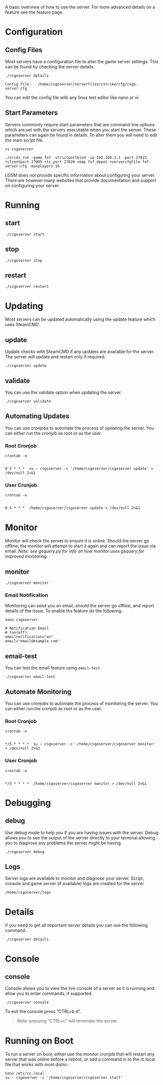 A basic overview of how to use the server. For more advanced details on a feature see the feature page.

Configuration
==============
Config Files
------------
Most servers have a configuration file to alter the game server settings. This can be found by checking the server details.

````./csgoserver details````

````Config file:   /home/csgoserver/serverfiles/cstrike/cfg/csgo-server.cfg````

You can edit the config file with any linux text editor like nano or vi.

Start Parameters
------------
Servers commonly require start parameters that are command line options which are set with the servers executable when you start the server. These parameters can again be found in details. To alter them you will need to edit the main script file.

````vi csgoserver````

````./srcds_run -game fof -strictportbind -ip 192.168.1.1 -port 27015 +clientport 27005 +tv_port 27020 +map fof_depot +servercfgfile fof-server.cfg -maxplayers 16````

LGSM does not provide specific information about configuring your server. There are however many websites that provide documentation and support on configuring your server.

Running
=======

start
-----

    ./csgoserver start

stop
----

    ./csgoserver stop

restart
-------

    ./csgoserver restart

Updating
========

Most servers can be updated automatically using the update feature which uses SteamCMD.

update
------

Update checks with SteamCMD if any updates are available for the server. The server will update and restart only if required.

    ./csgoserver update

validate
--------

You can use the validate option when updating the server.

    ./csgoserver validate

Automating Updates
------------------

You can use cronjobs to automate the process of updating the server. You can either run the cronjob as root or as the user.

### Root Cronjob

    crontab -e


    0 5 * * *  su – csgoserver -c '/home/csgoserver/csgoserver update' > /dev/null 2>&1

### User Cronjob

    crontab -e


    0 5 * * *  /home/csgoserver/csgoserver update > /dev/null 2>&1

Monitor
=======

Monitor will check the server to ensure it is online. Should the server go offline, the monitor will attempt to start it again and can report the issue via email. *Note: see gsquery.py for info on how monitor uses gsquery for improved monitoring.*

monitor
-------

    ./csgoserver monitor

### Email Notification

Monitoring can send you an email, should the server go offline, and report details of the issue. To enable ths feature do the following.

    nano csgoserver

    # Notification Email
    # (on|off)
    emailnotification="on"
    email="email@example.com"

email-test
----------

You can test the email feature using `email-test`

    ./csgoserver email-test

Automate Monitoring
-------------------

You can use cronjobs to automate the process of monitoring the server. You can either run the cronjob as root or as the user.

### Root Cronjob

    crontab -e


    */5 * * * *  su – csgoserver -c '/home/csgoserver/csgoserver monitor' > /dev/null 2>&1

### User Cronjob

    crontab -e


    */5 * * * *  /home/csgoserver/csgoserver monitor > /dev/null 2>&1

Debugging
========

debug
-----

Use debug mode to help you if you are having issues with the server. Debug allows you to see the output of the server directly to your terminal allowing you to diagnose any problems the server might be having.

    ./csgoserver debug

Logs
----

Server logs are available to monitor and diagnose your server. Script, console and game server (if available) logs are created for the server

    /home/csgoserver/logs

# Details


If you need to get all important server details you can use the following command.

    ./csgoserver details

# Console
console
-----

Console allows you to view the live console of a server as it is running and allow you to enter commands; if supported.

    ./csgoserver console

To exit the console press “CTRL+b d”.
> Note: pressing “CTRL+c” will terminate the server.

# Running on Boot
To run a server on boot, either use the monitor cronjob that will restart any server that was online before a reboot, or add a command in to the rc.local file that works with most distro : 

    nano /etc/rc.local
    su - csgoserver -c '/home/csgoserver/csgoserver start'